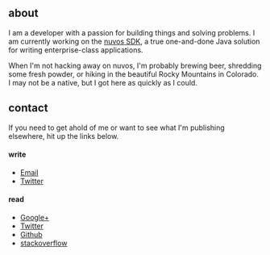 ## about

I am a developer with a passion for building things and solving problems. I am currently working on
the [nuvos SDK][1], a true one-and-done Java solution for writing enterprise-class applications.

When I'm not hacking away on nuvos, I'm probably brewing beer, shredding some fresh powder, or
hiking in the beautiful Rocky Mountains in Colorado. I may not be a native, but I got here as
quickly as I could.

## contact

If you need to get ahold of me or want to see what I'm publishing elsewhere, hit up the links below.

#### write
 - [Email](mailto:richard@sigil.org)
 - [Twitter](https://www.twitter.com/sarumont)

#### read
 - [Google+](https://plus.google.com/117868232366144794659)
 - [Twitter](https://www.twitter.com/sarumont)
 - [Github](https://www.github.com/sarumont)
 - [stackoverflow](http://stackoverflow.com/users/43356/sarumont)

 [1]: http://www.nuvos.com
